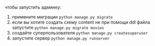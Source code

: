 чтобы запустить админку:
1. примените миграции `python manage.py migrate`
2. если вы хотите создать схему content не при помощи ddl файла запустите `python manage.py migrate movies`
3. создайте суперпользователя `python manage.py createsuperuser` 
4. запустите сервер `python manage.py runserver`